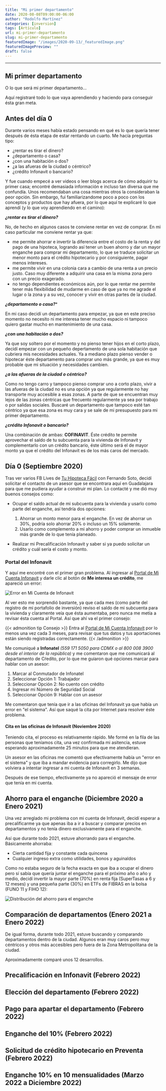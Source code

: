 ```yaml
---
title: "Mi primer departamento"
date: 2020-08-08T09:00:00-06:00
author: "Rodolfo Martínez"
categories: [inversion]
tags: [Artículo]
url: mi-primer-departamento
slug: mi-primer-departamento
featuredImage: "/images/2020-09-13/_featuredImage.png"
featuredImagePreview: ""
draft: false
---
```


---

## Mi primer departamento

O lo que será mi primer departamento...

Aquí registraré todo lo que vaya aprendiendo y haciendo para conseguir ésta gran meta.

## Antes del día 0

Durante varios meses había estado pensando en qué es lo que quería tener después de ésta etapa de estar rentando un cuarto. Me hacía preguntas tipo:

- ¿rentar es tirar el dinero?
- ¿departamento o casa?
- ¿con una habitación o dos?
- ¿a las afueras de la ciudad o céntrico?
- ¿crédito Infonavit o bancario?

Y fue cuando empecé a ver videos o leer blogs acerca de cómo adquirir tu primer casa; encontré demasiada información e incluso tan diversa que me confundía. Unos recomendaban una cosa mientras otros la consideraban la peor opción. Sin embargo, fui familiarizandome poco a poco con los conceptos y productos que hay afuera, por lo que aquí te explicaré lo que aprendí (y lo que voy aprendiendo en el camino):

**_¿rentar es tirar el dinero?_**

No, de hecho en algunos casos te conviene rentar en vez de comprar. En mi caso particular me conviene rentar ya que:

- me permite ahorrar e invertir la diferencia entre el costo de la renta y del pago de una hipoteca, logrando así tener un buen ahorro y dar un mayor enganche para comprar mi departamento, lo que se traduce solicitar un menor monto para el crédito hipotecario y por consiguiente, pagar menos intereses.
- me permite vivir en una colonia cara a cambio de una renta a un precio justo. Caso muy diferente a adquirir una casa en la misma zona pero con un precio exagerado.
- no tengo dependientes económicos aún, por lo que rentar me permite tener más flexibilidad de mudarme en caso de que ya no me agrade el lugar o la zona y a su vez, conocer y vivir en otras partes de la ciudad.

**_¿departamento o casa?_***

En mi caso decidí un departamento para empezar, ya que en este preciso momento no necesito ni me interesa tener mucho espacio ni tampoco quiero gastar mucho en mantenimiento de una casa.

**_¿con una habitación o dos?_**

Ya que soy soltero por el momento y no pienso tener hijos en el corto plazo, decidí empezar con un pequeño depertamento de una sola habitación que cubriera mis necesidades actuales. Ya a mediano plazo pienso vender o hipotecar éste departamento para comprar uno más grande, ya que es muy probable que mi situación y necesidades cambien.

**_¿a las afueras de la ciudad o céntrico?_**

Como no tengo carro y tampoco pienso comprar uno a corto plazo, vivir a las afueras de la ciudad no es una opción ya que regularmente no hay transporte muy accesible a esas zonas. A parte de que se encuentran muy lejos de las zonas céntricas que frecuento regularmente ya sea por trabajo o por salidas sociales. Buscaré un departamento que tampoco esté tan céntrico ya que esa zona es muy cara y se sale de mi presupuesto para mi primer departamento.

**_¿crédito Infonavit o bancario?_**

Una combinación de ambas: **COFINAVIT**. Éste crédito te permite aprovechar el saldo de tu subcuenta para la vivienda de Infonavit y complementarlo con un crédito bancario, éste último será el de mayor monto ya que el crédito del Infonavit es de los más caros del mercado.

## Día 0 (Septiembre 2020)

Tras ver varios FB Lives de [Tu Hipoteca Fácil](https://www.facebook.com/THFTuHipotecaFacil/) con Fernando Soto, decidí solicitar el contacto de un asesor que se encontrara aquí en Guadalajara para que me pudiera ayudar a construir mi plan. Lo contacté y me dió muy buenos consejos como:

- Ocupar el saldo actual de mi subcuenta para la vivienda y usarlo como parte del enganche, así tendría dos opciones:
    1. Ahorrar un monto menor para el enganche. En vez de ahorrar un 30%, podría solo ahorrar 20% o incluso un 15% solamente.
    2. Usarlo como complemento a mi ahorro y poder comprar un inmueble más grande de lo que tenía planeado.

- Realizar mi Precalificación Infonavit y saber si ya puedo solicitar un crédito y cuál sería el costo y monto.

### Portal del Infonavit

Y aquí me encontré con el primer gran problema. Al ingresar al [Portal de Mi Cuenta Infonavit](https://micuenta.infonavit.org.mx) y darle clic al botón de **Me interesa un crédito**, me apareció un error:

![Error en Mi Cuenta de Infonavit](/images/2020-09-13/1_error-infonavit.png "Error en Mi Cuenta de Infonavit")

Al ver esto me sorprendió bastante, ya que cada mes (como parte del registro de mi portafolio de inversión) reviso el saldo de mi subcuenta para la vivienda y claramente veía que ésta aumentaba, pero nunca me metía a revisar ésta cuenta al Portal. Así que ahí va el primer consejo:

{{< admonition tip Consejo >}}
Entra al [Portal de Mi Cuenta Infonavit](https://micuenta.infonavit.org.mx) por lo menos una vez cada 3 meses, para revisar que tus datos y tus aportaciones están siendo registradas correctamente.
{{< /admonition >}}

Me comuniqué a **Infonatel** _(559 171 5050 para CDMX o al 800 008 3900 desde el interior de la república)_ y me comentaron que me comunicará al departamento de Cŕedito, por lo que me guiaron qué opciones marcar para hablar con un asesor:

1. Marcar al Conmutador de Infonatel
2. Seleccionar Opción 1: Trabajador
3. Seleccionar Opción 2: No cuento con crédito
4. Ingresar mi Número de Seguridad Social
5. Seleccionar Opción 9: Hablar con un asesor

Me comentaron que tenía que ir a las oficinas del Infonavit ya que había un error en "el sistema". Así que saqué la cita por Internet para resolver éste problema.

#### Cita en las oficinas de Infonavit (Noviembre 2020)

Teniendo cita, el proceso es relativamente rápido. Me formé en la fila de las personas que teníamos cita, una vez confirmada mi asitencia, estuve esperando aproximadamente 25 minutos para que me atendieran.

Un asesor en las oficinas me comentó que efectivamente había un "error en el sistema" y que iba a mandar evidencia para corregirlo. Me dijo que volviera a intentar ingresar a mi cuenta de Infonavit en 3 semanas.

Después de ese tiempo, efectivamente ya no apareció el mensaje de error que tenía en mi cuenta.

## Ahorro para el enganche (Diciembre 2020 a Enero 2021)

Una vez arreglado mi problema con mi cuenta de Infonavit, decidí esperar a precalificarme ya que apenas iba a ir a buscar y comparar precios en departamentos y no tenía dinero exclusivamente para el enganche.

Así que durante todo 2021, estuve ahorrando para el enganche. Básicamente ahorraba:

- Cierta cantidad fija y constante cada quincena
- Cualquier ingreso extra como utilidades, bonos y aguinaldos

Como no estaba seguro de la fecha exacta en que iba a ocupar el dinero pero sí sabía que quería juntar el enganche para el próximo año o año y medio, decidí invertir la mayor parte (70%) en renta fija (SuperTasas a 6 y 12 meses) y una pequeña parte (30%) en ETFs de FIBRAS en la bolsa (FUNO 11 y FIHO 12):

![Distribución del ahorro para el enganche](/images/2020-09-13/2_distribución-enganche.png "Distribución del ahorro para el enganche")

## Comparación de departamentos (Enero 2021 a Enero 2022)

De igual forma, durante todo 2021, estuve buscando y comparando departamentos dentro de la ciudad. Algunos eran muy caros pero muy céntricos y otros más accesibles pero fuera de la Zona Metropolitana de la ciudad.

Aproximadamente comparé unos 12 desarrollos.

<!-- TODO: Colocar las corridas y precios de los 12 desarrollos por si alguien quiere revisarlo -->

## Precalificación en Infonavit (Febrero 2022)

## Elección del departamento (Febrero 2022)

## Pago para apartar el departamento (Febrero 2022)

## Enganche del 10% (Febrero 2022)

## Solicitud de crédito hipotecario en Preventa (Febrero 2022)

## Enganche 10% en 10 mensualidades (Marzo 2022 a Diciembre 2022)
